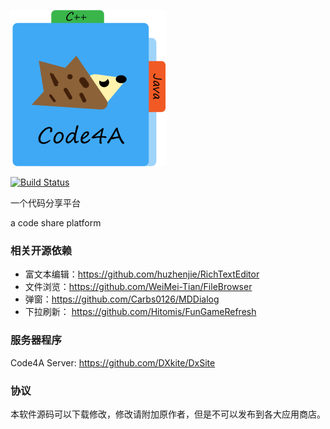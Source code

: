 

![Icon](code4a.svg)

[![Build Status](https://travis-ci.org/TTHHR/code4a.svg)](https://travis-ci.org/TTHHR/code4a)

一个代码分享平台

a code share platform

### 相关开源依赖

- 富文本编辑：https://github.com/huzhenjie/RichTextEditor
- 文件浏览：https://github.com/WeiMei-Tian/FileBrowser
- 弹窗：https://github.com/Carbs0126/MDDialog
- 下拉刷新： https://github.com/Hitomis/FunGameRefresh

### 服务器程序
Code4A Server: https://github.com/DXkite/DxSite

### 协议

本软件源码可以下载修改，修改请附加原作者，但是不可以发布到各大应用商店。
